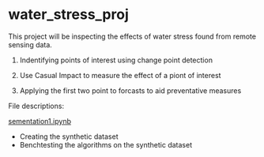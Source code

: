 # water_stress_proj

This project will be inspecting the effects of water stress found from remote sensing data.


1. Indentifying points of interest using change point detection

2. Use Casual Impact to measure the effect of a piont of interest

3. Applying the first two point to forcasts to aid preventative measures


File descriptions:


[sementation1.ipynb](https://github.com/jzyee/water_stress_proj/blob/master/segmentation1.ipynb)
- Creating the synthetic dataset
- Benchtesting the algorithms on the synthetic dataset

